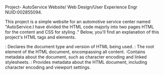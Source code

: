 Project- AutoService Website/ Web Design/User Experience Engr
NUID:002855094.

This project is a simple website for an automotive service center named "AutoService.I have divided the HTML code majorly into two pages HTML for the content and CSS for styling ." Below, you'll find an explanation of this project's HTML tags and elements.
<!DOCTYPE html>: Declares the document type and version of HTML being used.
<html>: The root element of the HTML document, encompassing all content.
<head>:Contains metadata about the document, such as character encoding and linked stylesheets.
<meta>: Provides metadata about the HTML document, including character encoding and viewport settings.
<title>:Sets the title of the webpage displayed in the browser's title bar or tab.
<link>: Links external resources, such as stylesheets and the website's favicon.
<body>:Contains the webpage's main content, including text, images, and other elements.
<header>: Represents the top section of the webpage, typically containing navigation menus and a logo.
<nav>: Defines a navigation menu within the header.
<div>: A generic container element used for grouping and styling elements.
<ul>: Defines an unordered list, typically used for navigation menus.
<li>:Represents list items within an unordered list.
<a>:Creates hyperlinks to other web pages or resources.
<h1>, <h3>: Heading elements used to define headings of different levels .
<br>: Inserts line breaks to add vertical space between elements.
<figure>:Represents self-contained content, often used for images and their captions.
<img>:Embed images into the webpage.
<figcaption>: Defines a caption or description for a <figure>.
<video>:Embeds a video player for playing video content.
<input>:Provides various input fields for user interaction.
<button>: Creates clickable buttons.
<footer>:Represents the bottom section of the webpage, typically containing contact information and links.
<video>:Embeds a video player for playing video content.



